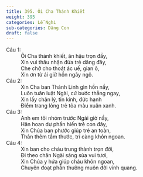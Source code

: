 ```yaml
---
title: 395. Ôi Cha Thánh Khiết
weight: 395
categories: Lễ Nghi
sub-categories: Dâng Con
draft: false
---
```

<dl><dt>Câu 1:</dt><dd data-verse="1">Ôi Cha thánh khiết, ân hậu trọn đầy, <br/>Xin vui thâu nhận đứa trẻ dâng đây, <br/>Che chở cho thoát ác uế, gian ô, <br/>Xin ơn từ ái giữ hồn ngây ngô. </dd><dt>Câu 2:</dt><dd data-verse="2">Xin Cha ban Thánh Linh gìn hồn nầy, <br/>Luôn tuân luật Ngài, cứ bước thẳng ngay, <br/>Xin lấy chân lý, tin kính, đức hạnh <br/>Điểm trang lòng trẻ tỏa màu xuân xanh. </dd><dt>Câu 3:</dt><dd data-verse="3">Anh em tôi nhóm trước Ngài giờ nầy, <br/>Hân hoan dự phần hiến trẻ con đây, <br/>Xin Chúa ban phước giúp trẻ an toàn, <br/>Thân thêm tầm thước, trí càng khôn ngoan. </dd><dt>Câu 4:</dt><dd data-verse="4">Xin ban cho cháu trung thành trọn đời, <br/>Đi theo chân Ngài sáng sủa vui tươi, <br/>Xin Chúa y hứa giúp cháu khôn ngoan, <br/>Chuyên đoạt phần thưởng muôn đời vinh quang. </dd></dl>